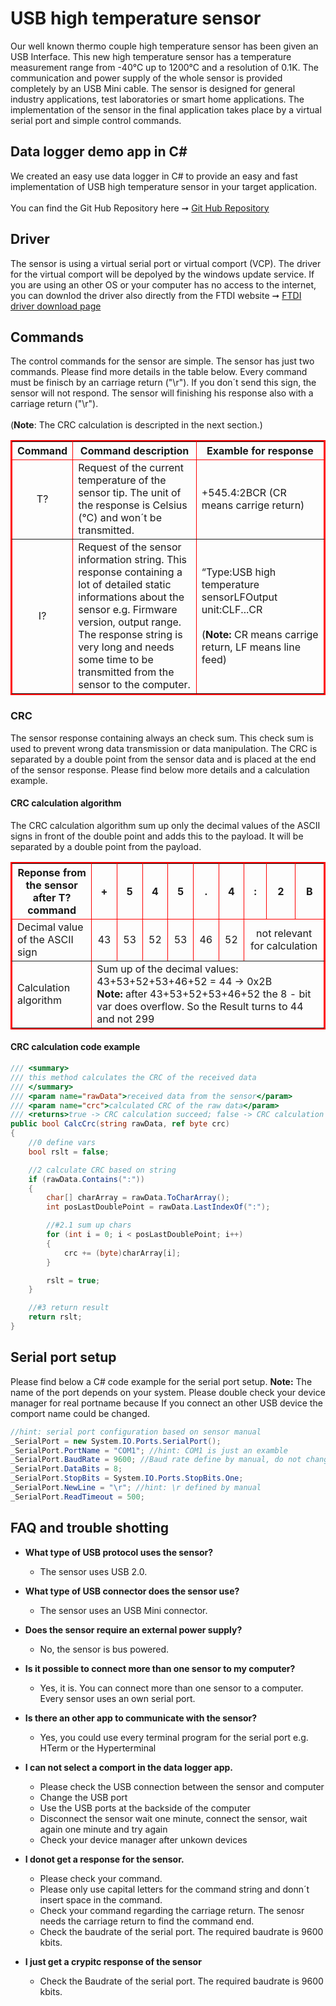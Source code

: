 # USB high temperature sensor

Our well known thermo couple high temperature sensor has been given an USB Interface. This new high temperature sensor has a temperature measurement range from -40°C up to 1200°C and a resolution of 0.1K. The communication and power supply of the whole sensor is provided completely by an USB Mini cable. The sensor is designed for general industry applications, test laboratories or smart home applications. The implementation of the sensor in the final application takes place by a virtual serial port and simple control commands.

## Data logger demo app in C#

We created an easy use data logger in C# to provide an easy and fast implementation of USB high temperature sensor in your target application.
<br><br>You can find the Git Hub Repository here ➞ [Git Hub Repository](https://github.com/BorisBloxsberg73/USB-high-temperature-sensor/tree/main)

## Driver

The sensor is using a virtual serial port or virtual comport (VCP). The driver for the virtual comport will be depolyed by the windows update service. If you are using an other OS or your computer has no access to the internet, you can downlod the driver also directly from the FTDI website ➞ [FTDI driver download page](https://ftdichip.com/drivers/vcp-drivers/)

## Commands

The control commands for the sensor are simple. The sensor has just two commands. Please find more details in the table below. Every command must be finisch by an carriage return ("\r"). If you don´t send this sign, the sensor will not respond. The sensor will finishing his response also with a carriage return ("\r"). <br> <br> (**Note**: The CRC calculation is descripted in the next section.)

<table border="2" bordercolor="#ff0000">
    <thead>
        <tr>
            <th width="10%">Command</th>
            <th width="45%">Command description</th>
            <th width="45%">Examble for response</th>     
        </tr>
    </thead>
    <tbody>
        <tr>
            <td align="center">T?</td>
            <td align="left">Request of the current temperature of the sensor tip. The unit of the response is Celsius (°C) and won´t be transmitted.</td>
            <td align="left">+545.4:2BCR (CR means carrige return)</td>
        </tr>
        <tr>
            <td align="center">I?</td>
            <td align="left">Request of the sensor information string. This response containing a lot of detailed static informations about the sensor e.g. Firmware version, output range. The response string is very long and needs some time to be transmitted from the sensor to the computer.</td>
            <td align="left">“Type:USB high temperature sensorLFOutput unit:CLF...CR<br><br>(<b>Note:</b> CR means carrige return, LF means line feed) </td>
        </tr>
    </tbody>
</table>


### CRC 

The sensor response containing always an check sum. This check sum is used to prevent wrong data transmission or data manipulation. The CRC is separated by a double point from the sensor data and is placed at the end of the sensor response. Please find below more details and a calculation example.

#### CRC calculation algorithm

The CRC calculation algorithm sum up only the decimal values of the ASCII signs in front of the double point and adds this to the payload. It will be separated by a double point from the payload. 
<table border="2" bordercolor="#ff0000">
    <thead>
        <tr>
            <th>Reponse from the sensor after T? command</th>
            <th>+</th>
            <th>5</th>
            <th>4</th>
            <th>5</th>
            <th>.</th>
            <th>4</th>
            <th>:</th>
            <th>2</th>
            <th>B</th>
        </tr>
    </thead>
    <tbody>
        <tr>
            <td>Decimal value of the ASCII sign</td>
            <td align="center">43</td>
            <td align="center">53</td>
            <td align="center">52</td>
            <td align="center">53</td>
            <td align="center">46</td>
            <td align="center">52</td>
            <td colspan=3 align="center"> not relevant for calculation</td>
        </tr>
        <tr>
            <td>Calculation algorithm</td>
            <td colspan=9>Sum up of the decimal values: 43+53+52+53+46+52 = 44 -> 0x2B
           <br> <b>Note:</b> after 43+53+52+53+46+52 the 8 - bit var does overflow. So the Result turns to 44 and not 299 </td>
        </tr>
    </tbody>
</table>

#### CRC calculation code example


```csharp
/// <summary>
/// this method calculates the CRC of the received data
/// </summary>
/// <param name="rawData">received data from the sensor</param>
/// <param name="crc">calculated CRC of the raw data</param>
/// <returns>true -> CRC calculation succeed; false -> CRC calculation failed</returns>
public bool CalcCrc(string rawData, ref byte crc)
{
    //0 define vars
    bool rslt = false;

    //2 calculate CRC based on string
    if (rawData.Contains(":"))
    {
        char[] charArray = rawData.ToCharArray();
        int posLastDoublePoint = rawData.LastIndexOf(":");

        //#2.1 sum up chars
        for (int i = 0; i < posLastDoublePoint; i++)
        {
            crc += (byte)charArray[i];
        }

        rslt = true;
    }

    //#3 return result
    return rslt; 
}
```

## Serial port setup

Please find below a C# code example for the serial port setup. 
**Note:** The name of the port depends on your system. Please double check your device manager for real portname because If you connect an other USB device the comport name could be changed.

```csharp
//hint: serial port configuration based on sensor manual
_SerialPort = new System.IO.Ports.SerialPort();
_SerialPort.PortName = "COM1"; //hint: COM1 is just an examble
_SerialPort.BaudRate = 9600; //Baud rate define by manual, do not change
_SerialPort.DataBits = 8;
_SerialPort.StopBits = System.IO.Ports.StopBits.One;
_SerialPort.NewLine = "\r"; //hint: \r defined by manual
_SerialPort.ReadTimeout = 500;
```

## FAQ and trouble shotting

- **What type of USB protocol uses the sensor?**
  - The sensor uses USB 2.0.
- **What type of USB connector does the sensor use?**
  - The sensor uses an USB Mini connector.
- **Does the sensor require an external power supply?**
  - No, the sensor is bus powered.
- **Is it possible to connect more than one sensor to my computer?**
  - Yes, it is. You can connect more than one sensor to a computer. Every sensor uses an own serial port.
- **Is there an other app to communicate with the sensor?**
  - Yes, you could use every terminal program for the serial port e.g. HTerm or the Hyperterminal
  
- **I can not select a comport in the data logger app.**
  - Please check the USB connection between the sensor and computer
  - Change the USB port
  - Use the USB ports at the backside of the computer
  - Disconnect the sensor wait one minute, connect the sensor, wait again one minute and try again
  - Check your device manager after unkown devices

- **I donot get a response for the sensor.**
  - Please check your command. 
  - Please only use capital letters for the command string and donn´t insert space in the command.
  - Check your command regarding the carriage return. The senosr needs the carriage return to find the command end.
  - Check the baudrate of the serial port. The required baudrate is 9600 kbits.

- **I just get a crypitc response of the sensor**
  - Check the Baudrate of the serial port. The required baudrate is 9600 kbits.
